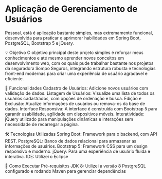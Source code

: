 # Aplicação de Gerenciamento de Usuários

Pessoal, está é aplicação bastante simples, mas extremamente funcional, desenvolvida para praticar e aprimorar habilidades em Spring Boot, PostgreSQL, Bootstrap 5 e jQuery.

💡 Objetivo
O objetivo principal deste projeto simples é reforçar meus conhecimentos e até mesmo aprender novos conceitos em desenvolvimento web, com os quais pude trabalhar bastante nos projetos da seguradora Sompo Seguros, integrando estrutura robusta e tecnologias front-end modernas para criar uma experiência de usuário agradável e eficiente.

🚀 Funcionalidades
Cadastro de Usuários: Adicione novos usuários com validação de dados.
Listagem de Usuários: Visualize uma lista de todos os usuários cadastrados, com opções de ordenação e busca.
Edição e Exclusão: Atualize informações de usuários ou remova-os da base de dados.
Interface Responsiva: A interface é construída com Bootstrap 5 para garantir usabilidade, agilidade em dispositivos móveis.
Interatividade: jQuery utilizado para manipulações dinâmicas e interações sem necessidade de recarregar a página.

🛠️ Tecnologias Utilizadas
Spring Boot: Framework para o backend, com API REST.
PostgreSQL: Banco de dados relacional para armazenar as informações de usuários.
Bootstrap 5: Framework CSS para um design responsivo e moderno.
jQuery: Para uma experiência de usuário fluida e interativa.
IDE: Utilizei o Eclipse

📑 Como Executar
Pré-requisitos
JDK 8: Utilizei a versão 8
PostgreSQL configurado e rodando
Maven para gerenciar dependências
